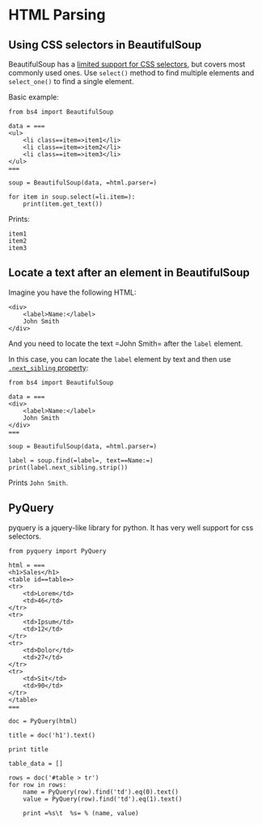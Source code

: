 # HTML Parsing



## Using CSS selectors in BeautifulSoup


BeautifulSoup has a [limited support for CSS selectors](https://www.crummy.com/software/BeautifulSoup/bs4/doc/#css-selectors), but covers most commonly used ones. Use `select()` method to find multiple elements and `select_one()` to find a single element.

Basic example:

```
from bs4 import BeautifulSoup

data = ===
<ul>
    <li class==item=>item1</li>
    <li class==item=>item2</li>
    <li class==item=>item3</li>
</ul>
===

soup = BeautifulSoup(data, =html.parser=)

for item in soup.select(=li.item=):
    print(item.get_text())

```

Prints:

```
item1
item2
item3

```



## Locate a text after an element in BeautifulSoup


Imagine you have the following HTML:

```
<div>
    <label>Name:</label>
    John Smith
</div>

```

And you need to locate the text =John Smith= after the `label` element.

In this case, you can locate the `label` element by text and then use [`.next_sibling` property](https://www.crummy.com/software/BeautifulSoup/bs4/doc/#next-sibling-and-previous-sibling):

```
from bs4 import BeautifulSoup

data = ===
<div>
    <label>Name:</label>
    John Smith
</div>
===

soup = BeautifulSoup(data, =html.parser=)

label = soup.find(=label=, text==Name:=)
print(label.next_sibling.strip())

```

Prints `John Smith`.



## PyQuery


pyquery is a jquery-like library for python. It has very well support for css selectors.

```
from pyquery import PyQuery

html = ===
<h1>Sales</h1>
<table id==table=>
<tr>
    <td>Lorem</td>
    <td>46</td>
</tr>
<tr>
    <td>Ipsum</td>
    <td>12</td>
</tr>
<tr>
    <td>Dolor</td>
    <td>27</td>
</tr>
<tr>
    <td>Sit</td>
    <td>90</td>
</tr>
</table>
===

doc = PyQuery(html)

title = doc('h1').text()

print title

table_data = []

rows = doc('#table > tr')
for row in rows:
    name = PyQuery(row).find('td').eq(0).text()
    value = PyQuery(row).find('td').eq(1).text()

    print =%s\t  %s= % (name, value) 

```

